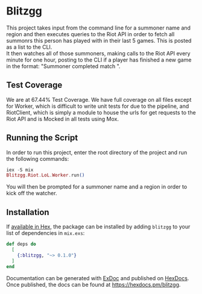 # Blitzgg

This project takes input from the command line for a summoner name and region and then executes queries to the Riot API
in order to fetch all summonrs this person has played with in their last 5 games.  This is posted as a list to the CLI.  
It then watches all of those summoners, making calls to the Riot API every minute for one hour, posting to the CLI if a 
player has finished a new game in the format: "Summoner <summoner name> completed match <match id>".

## Test Coverage
We are at 67.44% Test Coverage.  We have full coverage on all files except for Worker, which is difficult to write unit tests for
due to the pipeline, and RiotClient, which is simply a module to house the urls for get requests to the Riot API and is Mocked in all tests using Mox.

## Running the Script
In order to run this project, enter the root directory of the project and run the following commands:
```elixir
iex -S mix
Blitzgg.Riot.LoL.Worker.run()
```

You will then be prompted for a summoner name and a region in order to kick off the watcher.

## Installation

If [available in Hex](https://hex.pm/docs/publish), the package can be installed
by adding `blitzgg` to your list of dependencies in `mix.exs`:

```elixir
def deps do
  [
    {:blitzgg, "~> 0.1.0"}
  ]
end
```

Documentation can be generated with [ExDoc](https://github.com/elixir-lang/ex_doc)
and published on [HexDocs](https://hexdocs.pm). Once published, the docs can
be found at <https://hexdocs.pm/blitzgg>.

